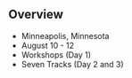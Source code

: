 ## Overview
* Minneapolis, Minnesota <!-- .element: class="fragment" -->
* August 10 - 12 <!-- .element: class="fragment" -->
* Workshops (Day 1) <!-- .element: class="fragment" -->
* Seven Tracks (Day 2 and 3) <!-- .element: class="fragment" -->
